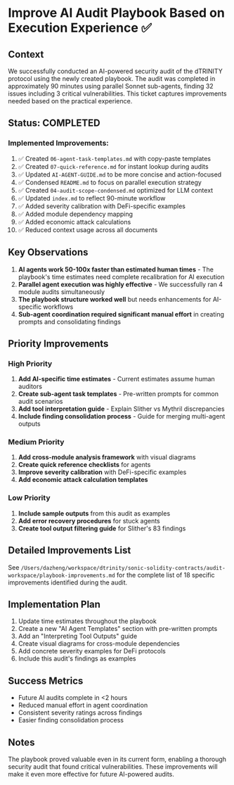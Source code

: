 # Improve AI Audit Playbook Based on Execution Experience ✅

## Context
We successfully conducted an AI-powered security audit of the dTRINITY protocol using the newly created playbook. The audit was completed in approximately 90 minutes using parallel Sonnet sub-agents, finding 32 issues including 3 critical vulnerabilities. This ticket captures improvements needed based on the practical experience.

## Status: COMPLETED

### Implemented Improvements:
1. ✅ Created `06-agent-task-templates.md` with copy-paste templates
2. ✅ Created `07-quick-reference.md` for instant lookup during audits  
3. ✅ Updated `AI-AGENT-GUIDE.md` to be more concise and action-focused
4. ✅ Condensed `README.md` to focus on parallel execution strategy
5. ✅ Created `04-audit-scope-condensed.md` optimized for LLM context
6. ✅ Updated `index.md` to reflect 90-minute workflow
7. ✅ Added severity calibration with DeFi-specific examples
8. ✅ Added module dependency mapping
9. ✅ Added economic attack calculations
10. ✅ Reduced context usage across all documents

## Key Observations

1. **AI agents work 50-100x faster than estimated human times** - The playbook's time estimates need complete recalibration for AI execution
2. **Parallel agent execution was highly effective** - We successfully ran 4 module audits simultaneously
3. **The playbook structure worked well** but needs enhancements for AI-specific workflows
4. **Sub-agent coordination required significant manual effort** in creating prompts and consolidating findings

## Priority Improvements

### High Priority
1. **Add AI-specific time estimates** - Current estimates assume human auditors
2. **Create sub-agent task templates** - Pre-written prompts for common audit scenarios
3. **Add tool interpretation guide** - Explain Slither vs Mythril discrepancies
4. **Include finding consolidation process** - Guide for merging multi-agent outputs

### Medium Priority
1. **Add cross-module analysis framework** with visual diagrams
2. **Create quick reference checklists** for agents
3. **Improve severity calibration** with DeFi-specific examples
4. **Add economic attack calculation templates**

### Low Priority
1. **Include sample outputs** from this audit as examples
2. **Add error recovery procedures** for stuck agents
3. **Create tool output filtering guide** for Slither's 83 findings

## Detailed Improvements List

See `/Users/dazheng/workspace/dtrinity/sonic-solidity-contracts/audit-workspace/playbook-improvements.md` for the complete list of 18 specific improvements identified during the audit.

## Implementation Plan

1. Update time estimates throughout the playbook
2. Create a new "AI Agent Templates" section with pre-written prompts
3. Add an "Interpreting Tool Outputs" guide
4. Create visual diagrams for cross-module dependencies
5. Add concrete severity examples for DeFi protocols
6. Include this audit's findings as examples

## Success Metrics

- Future AI audits complete in <2 hours
- Reduced manual effort in agent coordination
- Consistent severity ratings across findings
- Easier finding consolidation process

## Notes

The playbook proved valuable even in its current form, enabling a thorough security audit that found critical vulnerabilities. These improvements will make it even more effective for future AI-powered audits.